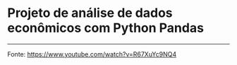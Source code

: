 # Projeto de análise de dados econômicos com Python Pandas

---

Fonte: <https://www.youtube.com/watch?v=R67XuYc9NQ4> 

